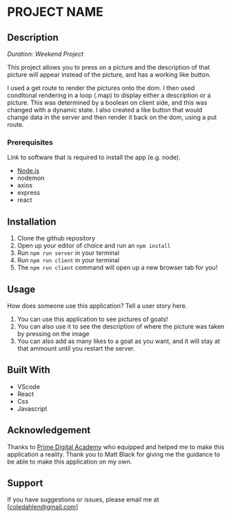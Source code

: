
# PROJECT NAME

## Description

_Duration: Weekend Project_

This project allows you to press on a picture and the description of that picture will appear instead of the picture, and has a working like button. 

I used a get route to render the pictures onto the dom. I then used conditonal rendering in a loop (.map) to display either a description or a picture. This was determined by a boolean on client side, and this was changed with a dynamic state. I also created a like button that would change data in the server and then render it back on the dom, using a put route. 


### Prerequisites

Link to software that is required to install the app (e.g. node).

- [Node.js](https://nodejs.org/en/)
- nodemon
- axios
- express
- react

## Installation

1. Clone the github repository
2. Open up your editor of choice and run an `npm install`
4. Run `npm run server` in your terminal
5. Run `npm run client` in your terminal
6. The `npm run client` command will open up a new browser tab for you!

## Usage
How does someone use this application? Tell a user story here.

1. You can use this application to see pictures of goats!
2. You can also use it to see the description of where the picture was taken by pressing on the image
3. You can also add as many likes to a goat as you want, and it will stay at that ammount until you restart the server.



## Built With
- VScode
- React
- Css
- Javascript

## Acknowledgement
Thanks to [Prime Digital Academy](www.primeacademy.io) who equipped and helped me to make this application a reality. Thank you to Matt Black for giving me the guidance to be able to make this application on my own.

## Support
If you have suggestions or issues, please email me at [coledahlen@gmail.com]